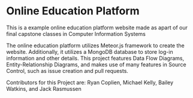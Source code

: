 # Online Education Platform
This is a example online education platform website made as apart of our final capstone classes in Computer Information Systems

The online education platform utilizes Meteor.js framework to create the website. Additionally, it utilizes a MongoDB database to store log-in information and other details. 
This project features Data Flow Diagrams, Entity-Relationship Diagrams, and makes use of many features in Source Control, such as issue creation and pull requests. 

Contributors for this Project are: Ryan Coplien, Michael Kelly, Bailey Watkins, and Jack Rasmussen
